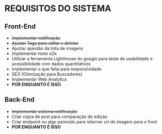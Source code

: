 # REQUISITOS DO SISTEMA

## Front-End

* ~~Implementar notificação~~
* ~~Ajustar Tags para editar e deletar~~
* Ajustar questão da lista de imagens
* Implementar teste e2e
* Utilizar a ferramenta Lighthouse do google para teste de usabilidade e acessibilidade com dados quantitativos
* Implementar o que falta para responsividade
* SEO (Otimização para Buscadores)
* Implementar Web Analytics
* **POR ENQUANTO É ISSO**

## Back-End

* ~~Implementar sistema notificação~~
* Criar cópia de post para comparação de edição
* Criar endpoint ou algo parecido para retornar url de imagem para o front
* **POR ENQUANTO É ISSO**


